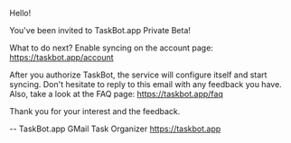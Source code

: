 Hello!

You've been invited to TaskBot.app Private Beta!

What to do next? Enable syncing on the account page:
https://taskbot.app/account

After you authorize TaskBot, the service will configure itself and start syncing. Don't hesitate to reply to this email with any feedback you have. Also, take a look at the FAQ page:
https://taskbot.app/faq

Thank you for your interest and the feedback.

-- 
TaskBot.app
GMail Task Organizer
https://taskbot.app
